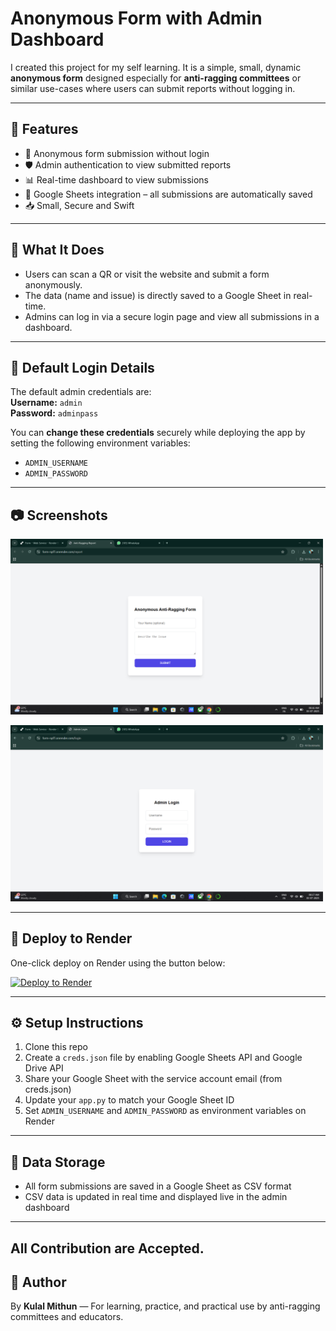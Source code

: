 <h1>Anonymous Form with Admin Dashboard</h1>

<p>I created this project for my self learning. It is a simple, small, dynamic <strong>anonymous form</strong> designed especially for <strong>anti-ragging committees</strong> or similar use-cases where users can submit reports without logging in.</p>

<hr>

<h2>🌟 Features</h2>
<ul>
  <li>📄 Anonymous form submission without login</li>
  <li>🛡️ Admin authentication to view submitted reports</li>
  <li>📊 Real-time dashboard to view submissions</li>
  <li>📁 Google Sheets integration – all submissions are automatically saved</li>
  <li>📥 Small, Secure and Swift</li>
</ul>

<hr>

<h2>📌 What It Does</h2>
<ul>
  <li>Users can scan a QR or visit the website and submit a form anonymously.</li>
  <li>The data (name and issue) is directly saved to a Google Sheet in real-time.</li>
  <li>Admins can log in via a secure login page and view all submissions in a dashboard.</li>
</ul>

<hr>

<h2>🔐 Default Login Details</h2>

<p>
  The default admin credentials are:
  <br><strong>Username:</strong> <code>admin</code>
  <br><strong>Password:</strong> <code>adminpass</code>
</p>

<p>
  You can <strong>change these credentials</strong> securely while deploying the app by setting the following environment variables:
</p>

<ul>
  <li><code>ADMIN_USERNAME</code></li>
  <li><code>ADMIN_PASSWORD</code></li>
</ul>

<hr>

<h2>📷 Screenshots</h2>

<p><img src="https://github.com/KulalMithun/Form/blob/main/Screenshot%202025-07-03%20061646.png" width="500"></p>
<p><img src="https://github.com/KulalMithun/Form/blob/main/Screenshot%202025-07-03%20061754.png" width="500"></p>

<hr>

<h2>🚀 Deploy to Render</h2>

<p>One-click deploy on Render using the button below:</p>

<p>
  <a href="https://render.com/deploy?repo=https://github.com/KulalMithun/Form">
    <img src="https://render.com/images/deploy-to-render-button.svg" alt="Deploy to Render">
  </a>
</p>

<hr>

<h2>⚙️ Setup Instructions</h2>

<ol>
  <li>Clone this repo</li>
  <li>Create a <code>creds.json</code> file by enabling Google Sheets API and Google Drive API</li>
  <li>Share your Google Sheet with the service account email (from creds.json)</li>
  <li>Update your <code>app.py</code> to match your Google Sheet ID</li>
  <li>Set <code>ADMIN_USERNAME</code> and <code>ADMIN_PASSWORD</code> as environment variables on Render</li>
</ol>

<hr>

<h2>📁 Data Storage</h2>
<ul>
  <li>All form submissions are saved in a Google Sheet as CSV format</li>
  <li>CSV data is updated in real time and displayed live in the admin dashboard</li>
</ul>

<hr>

<h2>All Contribution are Accepted.</h2>

<h2>🧠 Author</h2>
<p>By <strong>Kulal Mithun</strong> — For learning, practice, and practical use by anti-ragging committees and educators.</p>
